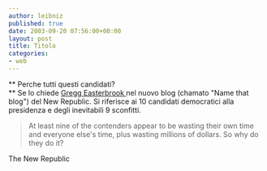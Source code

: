 ```yaml
---
author: leibniz
published: true
date: 2003-09-20 07:56:00+00:00
layout: post
title: Titolo
categories:
- web
---
```


   **   Perche tutti questi candidati?   
** Se lo chiede  [ Gregg Easterbrook ](http://www.tnr.com/easterbrook.mhtml)nel nuovo blog (chamato "Name that blog") del New Republic. Si riferisce ai 10 candidati democratici alla presidenza e degli inevitabili 9 sconfitti.

>  
> 
> At least nine of the contenders appear to be wasting their own time and everyone else's time, plus wasting millions of dollars. So why do they do it?

  The New Republic
